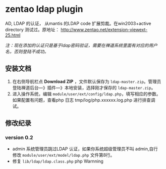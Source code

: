 # zentao ldap plugin

AD, LDAP 的认证， 从mantis 的LDAP code 扩展剪裁。在win2003+active directory 测试过。原地址： http://www.zentao.net/extension-viewext-25.html


*注：现在添加的认证只是基于ldap密码验证，需要在禅道系统里面有对应的用户名，否则登陆不成功。*

## 安装文档

1. 在右侧导航栏点 **Download ZIP** ，文件默认保存为 `ldap-master.zip`。管理员登陆禅道后台—》插件—》本地安装，选择刚才保存的 `ldap-master.zip`。
2. 进入操作系统，编辑 `module/user/ext/config/ldap.php`，填写相应的参数。如果配置有问题，查看php 日志 tmp/log/php.xxxxxx.log.php 进行排查调试。

## 修改纪录

### version 0.2

- admin 系统管理员跳过LDAP 认证，如果你系统超级管理员不叫 admin,自行修改 `module/user/ext/model/ldap.php` 文件第8行。
- 修复 `lib/ldap/ldap.class.php` php Warnning
